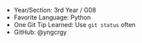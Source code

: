 - Year/Section: 3rd Year / G08
- Favorite Language: Python
- One Git Tip Learned: Use `git status` often
- GitHub: @yngcrgy
